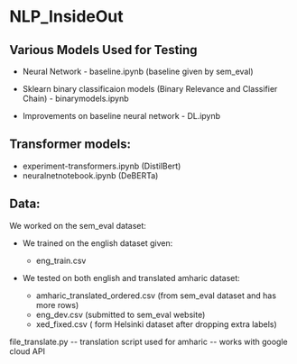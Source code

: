 # NLP_InsideOut

## Various Models Used for Testing

  -  Neural Network - baseline.ipynb (baseline given by sem_eval)

  -  Sklearn binary classificaion models (Binary Relevance and Classifier Chain) - binarymodels.ipynb 

  -  Improvements on baseline neural network - DL.ipynb

## Transformer models:
   - experiment-transformers.ipynb (DistilBert)
   - neuralnetnotebook.ipynb (DeBERTa)

## Data:
We worked on the sem_eval dataset:

 - We trained on the english dataset given:
     
   - eng_train.csv
          
 - We tested on both english and translated amharic dataset:
     
   - amharic_translated_ordered.csv (from sem_eval dataset and has more rows)
   - eng_dev.csv (submitted to sem_eval website)
   - xed_fixed.csv ( form Helsinki dataset after dropping extra labels)

file_translate.py  -- translation script used for amharic -- works with google cloud API
      


